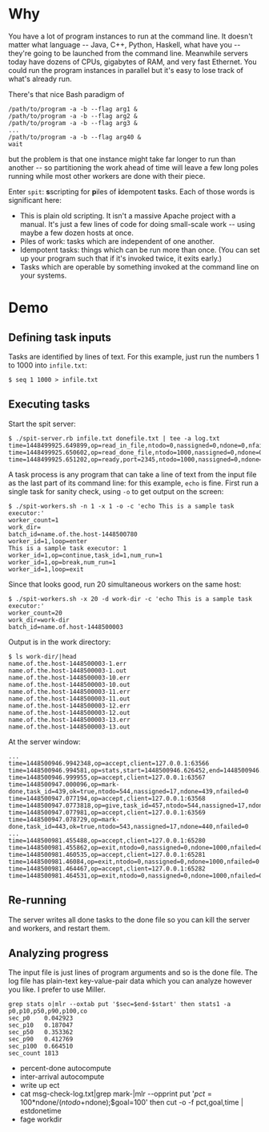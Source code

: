 # Why

You have a lot of program instances to run at the command line. It doesn't
matter what language -- Java, C++, Python, Haskell, what have you -- they're
going to be launched from the command line. Meanwhile servers today have
dozens of CPUs, gigabytes of RAM, and very fast Ethernet. You could
run the program instances in parallel but it's easy to lose track of what's already run.

There's that nice Bash paradigm of

```
/path/to/program -a -b --flag arg1 &
/path/to/program -a -b --flag arg2 &
/path/to/program -a -b --flag arg3 &
...
/path/to/program -a -b --flag arg40 &
wait
```

but the problem is that one instance might take far longer to run than another --
so partitioning the work ahead of time will leave a few long poles running while
most other workers are done with their piece.

Enter `spit`: **s**scripting for **p**iles of **i**dempotent **t**asks. Each of those
words is significant here:

* This is plain old scripting. It isn't a massive Apache project with a manual. It's just a few lines of code for doing small-scale work -- using maybe a few dozen hosts at once.
* Piles of work: tasks which are independent of one another.
* Idempotent tasks: things which can be run more than once. (You can set up your program such that if it's invoked twice, it exits early.)
* Tasks which are operable by something invoked at the command line on your systems.

# Demo

## Defining task inputs

Tasks are identified by lines of text. For this example, just run the numbers 1 to 1000 into `infile.txt`:
```
$ seq 1 1000 > infile.txt
```

## Executing tasks

Start the spit server:
```
$ ./spit-server.rb infile.txt donefile.txt | tee -a log.txt
time=1448499925.649899,op=read_in_file,ntodo=0,nassigned=0,ndone=0,nfailed=0
time=1448499925.650602,op=read_done_file,ntodo=1000,nassigned=0,ndone=0,nfailed=0
time=1448499925.651202,op=ready,port=2345,ntodo=1000,nassigned=0,ndone=0,nfailed=0
```

A task process is any program that can take a line of text from the input file
as the last part of its command line: for this example, `echo` is fine.  First
run a single task for sanity check, using `-o` to get output on the screen:
```
$ ./spit-workers.sh -n 1 -x 1 -o -c 'echo This is a sample task executor:' 
worker_count=1
work_dir=
batch_id=name.of.the.host-1448500780
worker_id=1,loop=enter
This is a sample task executor: 1
worker_id=1,op=continue,task_id=1,num_run=1
worker_id=1,op=break,num_run=1
worker_id=1,loop=exit
```

Since that looks good, run 20 simultaneous workers on the same host:
```
$ ./spit-workers.sh -x 20 -d work-dir -c 'echo This is a sample task executor:'
worker_count=20
work_dir=work-dir
batch_id=name.of.host-1448500003
```

Output is in the work directory:
```
$ ls work-dir/|head
name.of.the.host-1448500003-1.err
name.of.the.host-1448500003-1.out
name.of.the.host-1448500003-10.err
name.of.the.host-1448500003-10.out
name.of.the.host-1448500003-11.err
name.of.the.host-1448500003-11.out
name.of.the.host-1448500003-12.err
name.of.the.host-1448500003-12.out
name.of.the.host-1448500003-13.err
name.of.the.host-1448500003-13.out
```

At the server window:
```
...
time=1448500946.9942348,op=accept,client=127.0.0.1:63566
time=1448500946.994581,op=stats,start=1448500946.626452,end=1448500946.722344
time=1448500946.999955,op=accept,client=127.0.0.1:63567
time=1448500947.000096,op=mark-done,task_id=439,ok=true,ntodo=544,nassigned=17,ndone=439,nfailed=0
time=1448500947.077194,op=accept,client=127.0.0.1:63568
time=1448500947.0773818,op=give,task_id=457,ntodo=544,nassigned=17,ndone=439,nfailed=0
time=1448500947.077981,op=accept,client=127.0.0.1:63569
time=1448500947.078729,op=mark-done,task_id=443,ok=true,ntodo=543,nassigned=17,ndone=440,nfailed=0
...
time=1448500981.455488,op=accept,client=127.0.0.1:65280
time=1448500981.455862,op=exit,ntodo=0,nassigned=0,ndone=1000,nfailed=0
time=1448500981.460535,op=accept,client=127.0.0.1:65281
time=1448500981.46084,op=exit,ntodo=0,nassigned=0,ndone=1000,nfailed=0
time=1448500981.464467,op=accept,client=127.0.0.1:65282
time=1448500981.464531,op=exit,ntodo=0,nassigned=0,ndone=1000,nfailed=0
```

## Re-running

The server writes all done tasks to the done file so you can kill the server
and workers, and restart them.

## Analyzing progress

The input file is just lines of program arguments and so is the done file.
The log file has plain-text key-value-pair data which you can analyze however you like.
I prefer to use Miller.

```
grep stats o|mlr --oxtab put '$sec=$end-$start' then stats1 -a p0,p10,p50,p90,p100,co
sec_p0    0.042923
sec_p10   0.187047
sec_p50   0.353362
sec_p90   0.412769
sec_p100  0.664510
sec_count 1813

```

* percent-done autocompute
* inter-arrival autocompute
* write up ect
* cat msg-check-log.txt|grep mark-|mlr --opprint put '$pct=100*$ndone/($ntodo+$ndone);$goal=100' then cut -o -f pct,goal,time | estdonetime
* fage workdir
